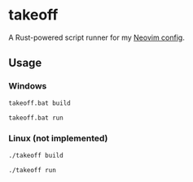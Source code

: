 # takeoff
A Rust-powered script runner for my [Neovim config](https://github.com/bramtechs/nvim-config).

## Usage

### Windows
```bat
takeoff.bat build
```

```bat
takeoff.bat run
```

### Linux (not implemented)
```sh
./takeoff build
```

```sh
./takeoff run
```
